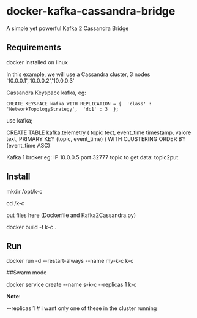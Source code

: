 # docker-kafka-cassandra-bridge
A simple yet powerful Kafka 2 Cassandra Bridge

## Requirements

docker installed on linux

In this example, we will use a Cassandra cluster, 3 nodes '10.0.0.1','10.0.0.2','10.0.0.3'

Cassandra Keyspace kafka, eg:

`CREATE KEYSPACE kafka
  WITH REPLICATION = { 
   'class' : 'NetworkTopologyStrategy', 
   'dc1' : 3 
  };`
  
  use kafka;
  
 CREATE TABLE kafka.telemetry (
    topic text,
    event_time timestamp,
    valore text,
    PRIMARY KEY (topic, event_time)
) WITH CLUSTERING ORDER BY (event_time ASC)

Kafka 1 broker eg: IP 10.0.0.5 port 32777 topic to get data: topic2put

## Install

mkdir /opt/k-c

cd /k-c

put files here (Dockerfile and Kafka2Cassandra.py)

docker build -t k-c .

## Run

docker run -d --restart-always --name my-k-c k-c

##Swarm mode

docker service create --name s-k-c --replicas 1 k-c

**Note**:

--replicas 1 # i want only one of these in the cluster running


